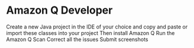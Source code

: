 # Amazon Q Developer

Create a new Java project in the IDE of your choice and copy and paste or import these classes into your project
Then install Amazon Q
Run the Amazon Q Scan
Correct all the issues
Submit screenshots
